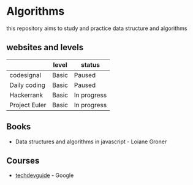# Algorithms

this repository aims to study and practice data structure and algorithms

## websites and levels

|               | level | status      |
| ------------- | ----- | ----------- |
| codesignal    | Basic | Paused      |
| Daily coding  | Basic | Paused      |
| Hackerrank    | Basic | In progress |
| Project Euler | Basic | In progress |

## Books

- Data structures and algorithms in javascript - Loiane Groner

## Courses

- [techdevguide](https://techdevguide.withgoogle.com/paths/data-structures-and-algorithms/?no-filter=true) - Google

